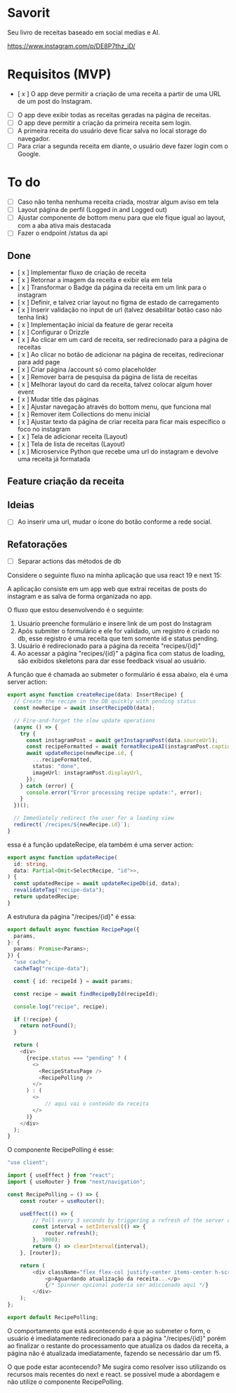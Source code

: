 # Savorit

Seu livro de receitas baseado em social medias e AI.

https://www.instagram.com/p/DE8P7thz_iD/

# Requisitos (MVP)

- [ x ] O app deve permitir a criação de uma receita a partir de uma URL de um post do Instagram.
- [ ] O app deve exibir todas as receitas geradas na página de receitas.
- [ ] O app deve permitir a criação da primeira receita sem login.
- [ ] A primeira receita do usuário deve ficar salva no local storage do navegador.
- [ ] Para criar a segunda receita em diante, o usuário deve fazer login com o Google.

# To do

- [ ] Caso não tenha nenhuma receita criada, mostrar algum aviso em tela
- [ ] Layout página de perfil (Logged in and Logged out)
- [ ] Ajustar componente de bottom menu para que ele fique igual ao layout, com a aba ativa mais destacada
- [ ] Fazer o endpoint /status da api

## Done

- [ x ] Implementar fluxo de criação de receita
- [ x ] Retornar a imagem da receita e exibir ela em tela
- [ x ] Transformar o Badge da página da receita em um link para o instagram
- [ x ] Definir, e talvez criar layout no figma de estado de carregamento
- [ x ] Inserir validação no input de url (talvez desabilitar botão caso não tenha link)
- [ x ] Implementação inicial da feature de gerar receita
- [ x ] Configurar o Drizzle
- [ x ] Ao clicar em um card de receita, ser redirecionado para a página de receitas
- [ x ] Ao clicar no botão de adicionar na página de receitas, redirecionar para add page
- [ x ] Criar página /account só como placeholder
- [ x ] Remover barra de pesquisa da página de lista de receitas
- [ x ] Melhorar layout do card da receita, talvez colocar algum hover event
- [ x ] Mudar title das páginas
- [ x ] Ajustar navegação através do bottom menu, que funciona mal
- [ x ] Remover item Collections do menu inicial
- [ x ] Ajustar texto da página de criar receita para ficar mais específico o foco no instagram
- [ x ] Tela de adicionar receita (Layout)
- [ x ] Tela de lista de receitas (Layout)
- [ x ] Microservice Python que recebe uma url do instagram e devolve uma receita já formatada

## Feature criação da receita

## Ideias

- [ ] Ao inserir uma url, mudar o ícone do botão conforme a rede social.

## Refatorações

- [ ] Separar actions das métodos de db

Considere o seguinte fluxo na minha aplicação que usa react 19 e next 15:

A aplicação consiste em um app web que extrai receitas de posts do instagram e as salva de forma organizada no app.

O fluxo que estou desenvolvendo é o seguinte:

1. Usuário preenche formulário e insere link de um post do Instagram
2. Após submiter o formulário e ele for validado, um registro é criado no db, esse registro é uma receita que tem somente id e status pending.
3. Usuário é redirecionado para a página da receita "recipes/{id}"
4. Ao acessar a página "recipes/{id}" a página fica com status de loading, são exibidos skeletons para dar esse feedback visual ao usuário.

A função que é chamada ao submeter o formulário é essa abaixo, ela é uma server action:

```ts
export async function createRecipe(data: InsertRecipe) {
  // Create the recipe in the DB quickly with pending status
  const newRecipe = await insertRecipeDb(data);

  // Fire-and-forget the slow update operations
  (async () => {
    try {
      const instagramPost = await getInstagramPost(data.sourceUrl);
      const recipeFormatted = await formatRecipeAI(instagramPost.caption);
      await updateRecipe(newRecipe.id, {
        ...recipeFormatted,
        status: "done",
        imageUrl: instagramPost.displayUrl,
      });
    } catch (error) {
      console.error("Error processing recipe update:", error);
    }
  })();

  // Immediately redirect the user for a loading view
  redirect(`/recipes/${newRecipe.id}`);
}
```

essa é a função updateRecipe, ela também é uma server action:

```ts
export async function updateRecipe(
  id: string,
  data: Partial<Omit<SelectRecipe, "id">>,
) {
  const updatedRecipe = await updateRecipeDb(id, data);
  revalidateTag("recipe-data");
  return updatedRecipe;
}
```

A estrutura da página "/recipes/{id}" é essa:

```ts
export default async function RecipePage({
  params,
}: {
  params: Promise<Params>;
}) {
  "use cache";
  cacheTag("recipe-data");

  const { id: recipeId } = await params;

  const recipe = await findRecipeById(recipeId);

  console.log("recipe", recipe);

  if (!recipe) {
    return notFound();
  }

  return (
    <div>
      {recipe.status === "pending" ? (
        <>
          <RecipeStatusPage />
          <RecipePolling />
        </>
      ) : (
        <>
            // aqui vai o conteúdo da receita
        </>
      )}
    </div>
  );
}

```

O componente RecipePolling é esse:

```ts
"use client";

import { useEffect } from "react";
import { useRouter } from "next/navigation";

const RecipePolling = () => {
    const router = useRouter();

    useEffect(() => {
        // Poll every 3 seconds by triggering a refresh of the server component
        const interval = setInterval(() => {
            router.refresh();
        }, 3000);
        return () => clearInterval(interval);
    }, [router]);

    return (
        <div className="flex flex-col justify-center items-center h-screen">
            <p>Aguardando atualização da receita...</p>
            {/* Spinner opcional poderia ser adicionado aqui */}
        </div>
    );
};

export default RecipePolling;
```

O comportamento que está acontecendo é que ao submeter o form, o usuário é imediatamente redirecionado para a página "/recipes/{id}" porém ao finalizar o restante do processamento que atualiza os dados da receita, a página não é atualizada imediatamente, fazendo se necessário dar um f5.

O que pode estar acontecendo? Me sugira como resolver isso utilizando os recursos mais recentes do next e react. se possivel mude a abordagem e não utilize o componente RecipePolling.
